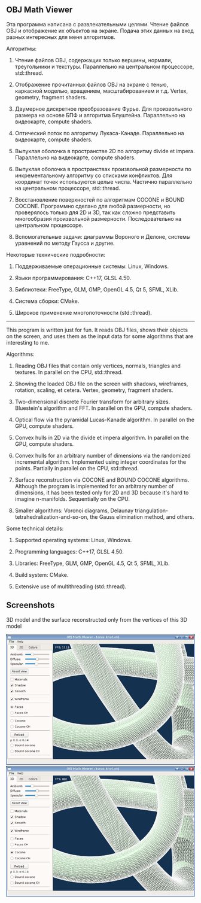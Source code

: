 ## OBJ Math Viewer

Эта программа написана с развлекательными целями. Чтение файлов OBJ и отображение их объектов на экране.
Подача этих данных на вход разных интересных для меня алгоритмов.

Алгоритмы:

1. Чтение файлов OBJ, содержащих только вершины, нормали, треугольники и текстуры. Параллельно на центральном процессоре, std::thread.

1. Отображение прочитанных файлов OBJ на экране с тенью, каркасной моделью, вращением, масштабированием и т.д. Vertex, geometry, fragment shaders.

1. Двумерное дискретное преобразование Фурье. Для произвольного размера на основе БПФ и алгоритма Блуштейна. Параллельно на видеокарте, compute shaders.

1. Оптический поток по алгоритму Лукаса-Канаде. Параллельно на видеокарте, compute shaders.

1. Выпуклая оболочка в пространстве 2D по алгоритму divide et impera. Параллельно на видеокарте, compute shaders.

1. Выпуклая оболочка в пространствах произвольной размерности по инкрементальному алгоритму со списками конфликтов.
Для координат точек используются целые числа. Частично параллельно на центральном процессоре, std::thread.

1. Восстановление поверхностей по алгоритмам COCONE и BOUND COCONE. Программно сделано для любой размерности, но проверялось только для 2D и 3D,
так как сложно представить многообразия произвольной размерности. Последовательно на центральном процессоре.

1. Вспомогательные задачи: диаграммы Вороного и Делоне, системы уравнений по методу Гаусса и другие.


Некоторые технические подробности:

1. Поддерживаемые операционные системы: Linux, Windows.

1. Языки программирования: C++17, GLSL 4.50.

1. Библиотеки: FreeType, GLM, GMP, OpenGL 4.5, Qt 5, SFML, XLib.

1. Система сборки: CMake.

1. Широкое применение многопоточности (std::thread).

---

This program is written just for fun. It reads OBJ files, shows their objects on the screen, and uses
them as the input data for some algorithms that are interesting to me.

Algorithms:

1. Reading OBJ files that contain only vertices, normals, triangles and textures. In parallel on the CPU, std::thread.

1. Showing the loaded OBJ file on the screen with shadows, wireframes, rotation, scaling, et cetera. Vertex, geometry, fragment shaders.

1. Two-dimensional discrete Fourier transform for arbitrary sizes. Bluestein's algorithm and FFT. In parallel on the GPU, compute shaders.

1. Optical flow via the pyramidal Lucas-Kanade algorithm. In parallel on the GPU, compute shaders.

1. Convex hulls in 2D via the divide et impera algorithm. In parallel on the GPU, compute shaders.

1. Convex hulls for an arbitrary number of dimensions via the randomized incremental algorithm. Implemented using integer
coordinates for the points. Partially in parallel on the CPU, std::thread.

1. Surface reconstruction via COCONE and BOUND COCONE algorithms. Although the program is implemented for an arbitrary number of dimensions,
it has been tested only for 2D and 3D because it's hard to imagine n-manifolds. Sequentially on the CPU.

1. Smaller algorithms: Voronoi diagrams, Delaunay triangulation-tetrahedralization-and-so-on, the Gauss elimination method, and others.


Some technical details:

1. Supported operating systems: Linux, Windows.

1. Programming languages: C++17, GLSL 4.50.

1. Libraries: FreeType, GLM, GMP, OpenGL 4.5, Qt 5, SFML, XLib.

1. Build system: CMake.

1. Extensive use of multithreading (std::thread).

## Screenshots

3D model and the surface reconstructed only from the vertices of this 3D model

![original surface](screenshots/original.jpg?raw=true)
![reconstructed surface](screenshots/cocone.jpg?raw=true)

